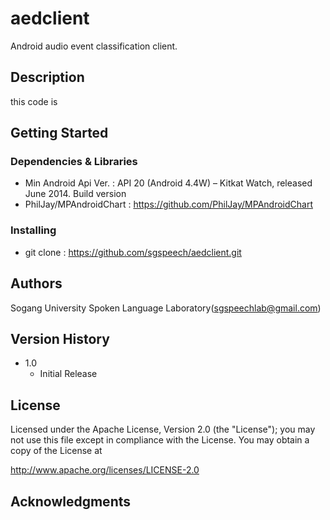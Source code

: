 # aedclient
Android audio event classification client.

## Description

this code is 

## Getting Started

### Dependencies & Libraries

* Min Android Api Ver. : API 20 (Android 4.4W) – Kitkat Watch, released June 2014. Build version  
* PhilJay/MPAndroidChart : https://github.com/PhilJay/MPAndroidChart 

### Installing

* git clone : https://github.com/sgspeech/aedclient.git

## Authors

Sogang University Spoken Language Laboratory(sgspeechlab@gmail.com)


## Version History


* 1.0
    * Initial Release

## License

Licensed under the Apache License, Version 2.0 (the "License"); you may not use this file except in compliance with the License. You may obtain a copy of the License at

http://www.apache.org/licenses/LICENSE-2.0

## Acknowledgments
